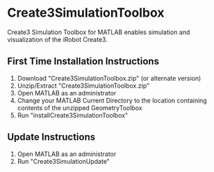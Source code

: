 # Create3SimulationToolbox
Create3 Simulation Toolbox for MATLAB enables simulation and visualization of the iRobot Create3. 

## First Time Installation Instructions
1. Download "Create3SimulationToolbox.zip" (or alternate version)
2. Unzip/Extract "Create3SimulationToolbox.zip"
3. Open MATLAB as an administrator
4. Change your MATLAB Current Directory to the location containing contents of the unzipped GeometryToolbox
5. Run "installCreate3SimulationToolbox"

## Update Instructions
1. Open MATLAB as an administrator
2. Run "Create3SimulationUpdate"
